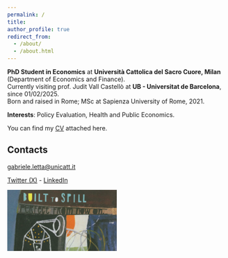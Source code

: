 ```yaml
---
permalink: /
title:
author_profile: true
redirect_from: 
  - /about/
  - /about.html
---
```



**PhD Student in Economics** at **Università Cattolica del Sacro Cuore, Milan** <br> (Department of Economics and Finance). <br> Currently visiting prof. Judit Vall Castellò at **UB - Universitat de Barcelona**, since 01/02/2025. <br> Born and raised in Rome; MSc at Sapienza University of Rome, 2021.

**Interests**: Policy Evaluation, Health and Public Economics.

You can find my [CV](https://raw.githubusercontent.com/gabrieleletta97/gabriele_letta.github.io/master/files/CV_Letta.pdf) attached here.

Contacts
------
[gabriele.letta@unicatt.it](mailto:gabriele.letta@unicatt.it)

[Twitter (X)](https://x.com/gabriele_letta) - [LinkedIn](https://www.linkedin.com/in/gabriele-letta-b0796a1b6/)



<div class="image-container">
  <img src="https://raw.githubusercontent.com/gabrieleletta97/gabriele_letta.github.io/master/images/built-to-spill-etsy.jpg" alt="Description of the image" style="max-width: 50%; height: auto;">
</div>
